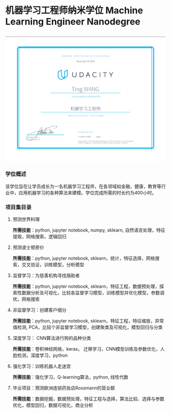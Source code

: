 # 机器学习工程师纳米学位 Machine Learning Engineer Nanodegree
## ![](https://github.com/twang18/MLND_Projects/blob/master/ML%20Certificate.png)

### 学位概述

该学位旨在让学员成长为一名机器学习工程师，在各领域如金融，健康，教育等行业中，应用机器学习的各种算法来建模。学位完成所需的时长约为400小时。



### 项目集目录

1. 预测世界料理

   **所需技能**：python, jupyter notebook, numpy, sklearn, 自然语言处理，特征提取，网格搜索，逻辑回归

2. 预测波士顿房价

   **所需技能**：python, jupyter notebook, sklearn，统计，特征选择，网格搜索，交叉验证，训练模型，分析模型

3. 监督学习：为慈善机构寻找捐助者

   **所需技能**：python, jupyter notebook, sklearn，特征工程，数据预处理，探索性数据分析及可视化，比较各监督学习模型，训练模型并优化模型，参数调优，网格搜索

4. 非监督学习：创建客户细分

   **所需技能**：python, jupyter notebook, sklearn，特征工程，特征缩放，异常值检测, PCA，比较个非监督学习模型，创建聚类及可视化，模型回归与分类

5. 深度学习： CNN算法进行狗的品种分类

   **所需技能**：卷积神经网络，keras， 迁移学习，CNN模型训练及参数优化，人脸检测，深度学习，python

6. 强化学习：训练机器人走迷宫

   **所需技能**：强化学习，Q-learning算法，python, 线性代数

7. 毕业项目：预测欧洲连锁药妆店Rossmann的营业额

   **所需技能**：数据挖掘，数据预处理，特征工程与选择，算法比较、选择与参数优化，模型回归，数据可视化，商业分析

